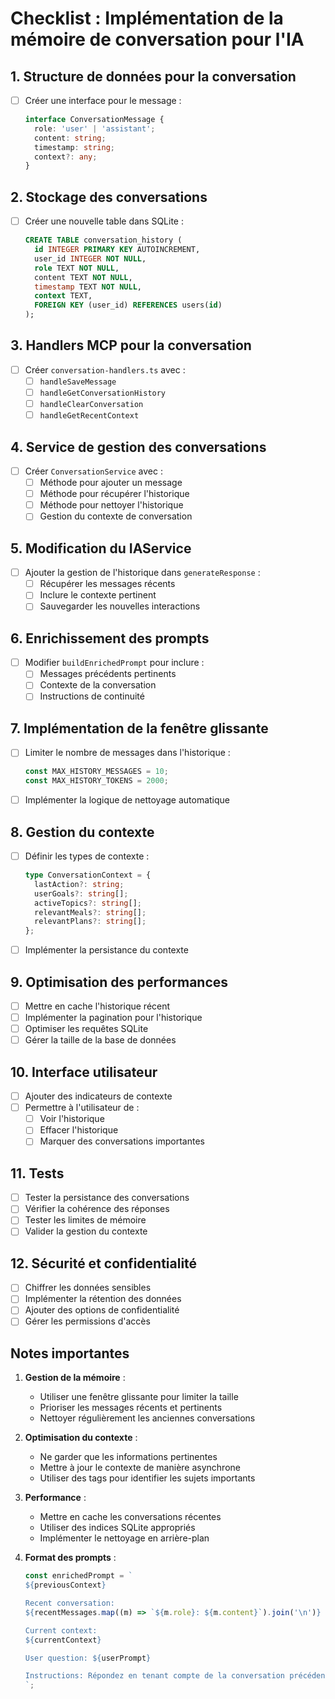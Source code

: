 # Checklist : Implémentation de la mémoire de conversation pour l'IA

## 1. Structure de données pour la conversation

- [ ] Créer une interface pour le message :
  ```typescript
  interface ConversationMessage {
    role: 'user' | 'assistant';
    content: string;
    timestamp: string;
    context?: any;
  }
  ```

## 2. Stockage des conversations

- [ ] Créer une nouvelle table dans SQLite :
  ```sql
  CREATE TABLE conversation_history (
    id INTEGER PRIMARY KEY AUTOINCREMENT,
    user_id INTEGER NOT NULL,
    role TEXT NOT NULL,
    content TEXT NOT NULL,
    timestamp TEXT NOT NULL,
    context TEXT,
    FOREIGN KEY (user_id) REFERENCES users(id)
  );
  ```

## 3. Handlers MCP pour la conversation

- [ ] Créer `conversation-handlers.ts` avec :
  - [ ] `handleSaveMessage`
  - [ ] `handleGetConversationHistory`
  - [ ] `handleClearConversation`
  - [ ] `handleGetRecentContext`

## 4. Service de gestion des conversations

- [ ] Créer `ConversationService` avec :
  - [ ] Méthode pour ajouter un message
  - [ ] Méthode pour récupérer l'historique
  - [ ] Méthode pour nettoyer l'historique
  - [ ] Gestion du contexte de conversation

## 5. Modification du IAService

- [ ] Ajouter la gestion de l'historique dans `generateResponse` :
  - [ ] Récupérer les messages récents
  - [ ] Inclure le contexte pertinent
  - [ ] Sauvegarder les nouvelles interactions

## 6. Enrichissement des prompts

- [ ] Modifier `buildEnrichedPrompt` pour inclure :
  - [ ] Messages précédents pertinents
  - [ ] Contexte de la conversation
  - [ ] Instructions de continuité

## 7. Implémentation de la fenêtre glissante

- [ ] Limiter le nombre de messages dans l'historique :
  ```typescript
  const MAX_HISTORY_MESSAGES = 10;
  const MAX_HISTORY_TOKENS = 2000;
  ```
- [ ] Implémenter la logique de nettoyage automatique

## 8. Gestion du contexte

- [ ] Définir les types de contexte :
  ```typescript
  type ConversationContext = {
    lastAction?: string;
    userGoals?: string[];
    activeTopics?: string[];
    relevantMeals?: string[];
    relevantPlans?: string[];
  };
  ```
- [ ] Implémenter la persistance du contexte

## 9. Optimisation des performances

- [ ] Mettre en cache l'historique récent
- [ ] Implémenter la pagination pour l'historique
- [ ] Optimiser les requêtes SQLite
- [ ] Gérer la taille de la base de données

## 10. Interface utilisateur

- [ ] Ajouter des indicateurs de contexte
- [ ] Permettre à l'utilisateur de :
  - [ ] Voir l'historique
  - [ ] Effacer l'historique
  - [ ] Marquer des conversations importantes

## 11. Tests

- [ ] Tester la persistance des conversations
- [ ] Vérifier la cohérence des réponses
- [ ] Tester les limites de mémoire
- [ ] Valider la gestion du contexte

## 12. Sécurité et confidentialité

- [ ] Chiffrer les données sensibles
- [ ] Implémenter la rétention des données
- [ ] Ajouter des options de confidentialité
- [ ] Gérer les permissions d'accès

## Notes importantes

1. **Gestion de la mémoire** :

   - Utiliser une fenêtre glissante pour limiter la taille
   - Prioriser les messages récents et pertinents
   - Nettoyer régulièrement les anciennes conversations

2. **Optimisation du contexte** :

   - Ne garder que les informations pertinentes
   - Mettre à jour le contexte de manière asynchrone
   - Utiliser des tags pour identifier les sujets importants

3. **Performance** :

   - Mettre en cache les conversations récentes
   - Utiliser des indices SQLite appropriés
   - Implémenter le nettoyage en arrière-plan

4. **Format des prompts** :

   ```typescript
   const enrichedPrompt = `
   ${previousContext}
   
   Recent conversation:
   ${recentMessages.map((m) => `${m.role}: ${m.content}`).join('\n')}
   
   Current context:
   ${currentContext}
   
   User question: ${userPrompt}
   
   Instructions: Répondez en tenant compte de la conversation précédente.
   `;
   ```
